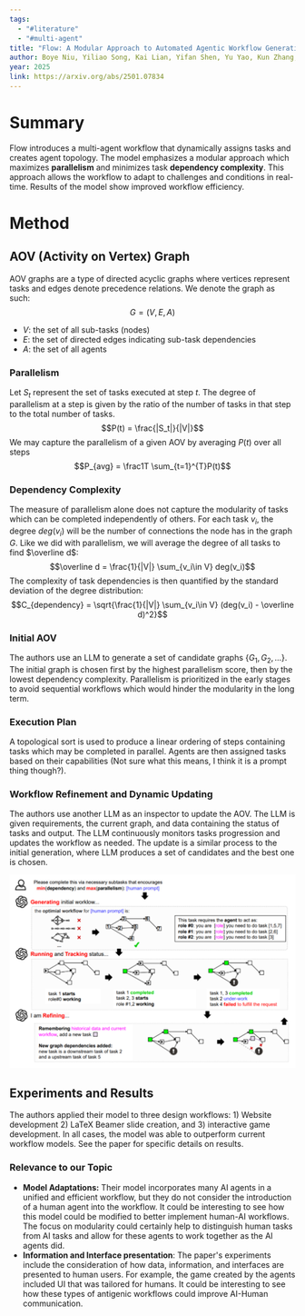 ```yaml
---
tags:
  - "#literature"
  - "#multi-agent"
title: "Flow: A Modular Approach to Automated Agentic Workflow Generation"
author: Boye Niu, Yiliao Song, Kai Lian, Yifan Shen, Yu Yao, Kun Zhang, Tongliang Liu
year: 2025
link: https://arxiv.org/abs/2501.07834
---
```

# Summary
Flow introduces a multi-agent workflow that dynamically assigns tasks and creates agent topology. The model emphasizes a modular approach which maximizes **parallelism** and minimizes task **dependency complexity**. This approach allows the workflow to adapt to challenges and conditions in real-time. Results of the model show improved workflow efficiency. 

# Method

## AOV (Activity on Vertex) Graph
AOV graphs are a type of directed acyclic graphs where vertices represent tasks and edges denote precedence relations. We denote the graph as such:
$$G=(V, E, A)$$
- $V$: the set of all sub-tasks (nodes)
- $E$: the set of directed edges indicating sub-task dependencies
- $A$: the set of all agents

### Parallelism
Let $S_t$ represent the set of tasks executed at step $t$. The degree of parallelism at a step is given by the ratio of the number of tasks in that step to the total number of tasks.
$$P(t) = \frac{|S_t|}{|V|}$$
We may capture the parallelism of a given AOV by averaging $P(t)$ over all steps
$$P_{avg} = \frac1T \sum_{t=1}^{T}P(t)$$
### Dependency Complexity
The measure of parallelism alone does not capture the modularity of tasks which can be completed independently of others. For each task $v_i$, the degree $deg(v_i)$ will be the number of connections the node has in the graph $G$. Like we did with parallelism, we will average the degree of all tasks to find $\overline d$:
$$\overline d = \frac{1}{|V|} \sum_{v_i\in V} deg(v_i)$$
The complexity of task dependencies is then quantified by the standard deviation of the degree distribution:
$$C_{dependency} = \sqrt{\frac{1}{|V|} \sum_{v_i\in V} (deg(v_i) - \overline d)^2}$$
### Initial AOV
The authors use an LLM to generate a set of candidate graphs $\{G_1, G_2, ...\}$. The initial graph is chosen first by the highest parallelism score, then by the lowest dependency complexity. Parallelism is prioritized in the early stages to avoid sequential workflows which would hinder the modularity in the long term.

### Execution Plan
A topological sort is used to produce a linear ordering of steps containing tasks which may be completed in parallel. Agents are then assigned tasks based on their capabilities (Not sure what this means, I think it is a prompt thing though?). 

### Workflow Refinement and Dynamic Updating
The authors use another LLM as an inspector to update the AOV. The LLM is given requirements, the current graph, and data containing the status of tasks and output. The LLM continuously monitors tasks progression and updates the workflow as needed. The update is a similar process to the initial generation, where LLM produces a set of candidates and the best one is chosen. 

![](Pasted%20image%2020250214002956.png)

## Experiments and Results
The authors applied their model to three design workflows: 1) Website development 2) LaTeX Beamer slide creation, and 3) interactive game development. In all cases, the model was able to outperform current workflow models. See the paper for specific details on results.

### Relevance to our Topic
- **Model Adaptations:** Their model incorporates many AI agents in a unified and efficient workflow, but they do not consider the introduction of a human agent into the workflow. It could be interesting to see how this model could be modified to better implement human-AI workflows. The focus on modularity could certainly help to distinguish human tasks from AI tasks and allow for these agents to work together as the AI agents did.
- **Information and Interface presentation**: The paper's experiments include the consideration of how data, information, and interfaces are presented to human users. For example, the game created by the agents included UI that was tailored for humans. It could be interesting to see how these types of antigenic workflows could improve AI-Human communication.